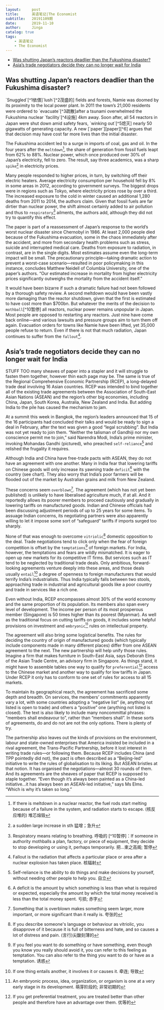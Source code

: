 ```yaml
---
layout:     post
title:      英语笔记|The Economist
subtitle:   20191109期
date:       2019-11-10
author:     Jinga
catalog: true
tags:
    - 英语笔记
    - The Economist
---
```

* [Was shutting Japan’s reactors deadlier than the Fukushima disaster?](#1)
* [Asia’s trade negotiators decide they can no longer wait for India](#2)

<h2 id="1">Was shutting Japan’s reactors deadlier than the Fukushima disaster?</h2>
`Snuggled`[^1依偎]`lush`[^2茂盛的] ﬁelds and forests, Namie was doomed by its proximity to the local 
power plant. In 2011 the town’s 21,000 residents were ordered to 
`evacuate`[^3疏散]after a tsunami overwhelmed the Fukushima nuclear `facility`[^4设施] 4km 
away. Soon after, all 54 reactors in Japan were shut down amid safety 
fears, `winking out`[^5熄灭] nearly 50 gigawatts of generating capacity. A new [`paper`][paper][^6] argues that that decision may have cost far more lives than the initial disaster. 

The Fukushima accident led
to a surge in imports of coal, gas and oil. In the four years after the
`meltdown`[^7堆芯熔毁], the share of generation from fossil fuels leapt from 62% to 
88%. Nuclear power, which once produced over 30% of Japan’s electricity,
fell to zero. The result, say three academics, was a sharp `spike`[^8猛增] in electricity prices. 

Many people responded to higher prices, in turn, by switching off  their electric heaters. Average electricity consumption per household  fell by 8% in some areas in 2012, according to government surveys. The  biggest drops were in regions such as Tokyo, where electricity prices  rose by over a third. The increased exposure to the cold in winter  caused an additional 1,280 deaths from 2011 to 2014, the authors claim.  Given that fossil fuels are far dirtier than nuclear power, the shift  almost certainly added to air pollution and thus to `respiratory`[^9呼吸的]  ailments, the authors add, although they did not try to quantify this  effect.

The paper is part of a reassessment of Japan’s response to the  world’s worst nuclear disaster since Chernobyl in 1986. At least 2,000  people died because of the Fukushima evacuation, some in the chaos  immediately after the accident, and more from secondary health problems  such as stress, suicide and interrupted medical care. Deaths from  exposure to radiation, in contrast, are in the single digits. Most  estimates assume even the long-term impact will be small. The  precautionary principle—taking dramatic action to prevent a worst-case  scenario—resulted in poor policymaking in this instance, concludes  Matthew Neidell of Columbia University, one of the paper’s authors. “Our  estimated increase in mortality from higher electricity prices  significantly outweighs the mortality from the accident itself.”

It would have been bizarre if such a dramatic failure had not been  followed by a thorough safety review. A second meltdown would have been  vastly more damaging than the reactor shutdown, given that the first is  estimated to have cost more than $700bn. But whatever the merits of the  decision to `mothball`[^10暂停] all reactors, nuclear power remains unpopular in  Japan. Most people are opposed to restarting any reactors. Just nine  have come back online—and various lawsuits and pressure groups aim to  turn them off again. Evacuation orders for towns like Namie have been  lifted, yet 35,000 people refuse to return. Even if there is not that  much radiation, Japan continues to suffer from the `fallout`[^11核辐射].

[^1依偎]:  If you snuggle somewhere, you settle yourself into a warm, comfortable position, especially by moving closer to another person. 
[^2茂盛的]: Lush fields or gardens have a lot of very healthy grass or plants. 
[^3疏散]:  To evacuate someone means to send them to a place of safety, away from a dangerous building, town, or area. 疏散; 使…撤离
[^4设施]: Facilities are buildings, pieces of equipment, or services that are provided for a particular purpose. 设施
[^5熄灭]: 终结；熄灭；电力瞬间中断
[paper]:http://ftp.iza.org/dp12687.pdf
[^6]:Matthew Neidell, Shinsuke Uchida and Marcella Veronesi, “Be Cautious  with the Precautionary Principle: Evidence from Fukushima Daiichi  Nuclear Accident” 
[^7堆芯熔毁]: If there is meltdown in a nuclear reactor, the fuel rods start melting because of a failure in the system, and radiation starts to escape. (核反应堆的) 堆芯熔毁
[^8猛增]: a sudden large increase in sth 猛增；急升
[^9呼吸的]: Respiratory means relating to breathing. 呼吸的
[^10暂停]：If someone in authority mothballs a plan, factory, or piece of equipment, they decide to stop developing or using it, perhaps temporarily. 把...束之高阁; 暂停
[^11核辐射]:Fallout is the radiation that affects a particular place or area after a nuclear explosion has taken place. 核辐射

<h2 id="2">Asia’s trade negotiators decide they can no longer wait for India</h2>
STUFF TOO many sheaves of paper into a stapler and it will struggle to fasten them together, however thin each page may be. The same is true of the Regional Comprehensive Economic Partnership (RCEP), a long-delayed trade deal involving 16 Asian countries. RCEP was intended to bind together all of the existing trade agreements between the Association of South-East Asian Nations (ASEAN) and the region’s other big economies, including China, Japan, South Korea, Australia, New Zealand and India. But adding India to the pile has caused the mechanism to jam.

At a summit this week in Bangkok, the region’s leaders announced that 15 of the 16 participants had concluded their talks and would be ready to sign a deal in February, after the text was given a good “legal scrubbing”. But India was not yet ready to join them. “Neither the talisman of Gandhiji nor my own conscience permit me to join,” said Narendra Modi, India’s prime minister, invoking Mohandas Gandhi (pictured), who preached `self-reliance`[^1自力更生] and relished the frugality it requires.

Although India and China have free-trade pacts with ASEAN, they do not have an agreement with one another. Many in India fear that lowering tariffs on Chinese goods will only increase its yawning trade `deficit`[^2赤字] with the country (see chart). They also worry that India’s poor farmers will be flooded out of the market by Australian grains and milk from New Zealand.

These concerns seem `overblown`[^3夸张的]. The agreement (which has not yet been published) is unlikely to have liberalised agriculture much, if at all. And it reportedly allows its poorer members to proceed cautiously and gradually in lowering tariffs on manufactured goods. Indian and Chinese officials had been discussing adjustment periods of up to 25 years for some items. To assuage Indian concerns, its negotiating partners were also apparently willing to let it impose some sort of “safeguard” tariffs if imports surged too sharply.

None of that was enough to overcome `vitriolic`[^4刻薄的] domestic opposition to the deal. Trade negotiations tend to click only when the fear of foreign competition is offset by the `temptations`[^5诱惑] of foreign markets. For India, however, the temptations and fears are wildly mismatched. It is eager to open up new markets for its competitive IT firms. But services such as IT tend to be neglected by traditional trade deals. Only ambitious, forward-looking agreements venture deeply into these areas, and those deals usually `entail`[^6导致] a degree of openness to foreign manufacturers that would terrify India’s industrialists. Thus India typically falls between two stools, approaching trade in industrial and agricultural goods like a poor country and trade in services like a rich one.

Even without India, RCEP encompasses almost 30% of the world economy and the same proportion of its population. Its members also span every level of development. The income per person of its most prosperous member (Singapore) is 50 times higher than its poorest (Myanmar). As well as the traditional focus on cutting tariffs on goods, it includes some helpful provisions on investment and `embryonic`[^7萌芽阶段的] rules on intellectual property.

The agreement will also bring some logistical benefits. The rules for deciding the country of origin of manufactured goods (which typically include components made in many different places) differ from one ASEAN agreement to the next. The new partnership will help unify those rules. Imagine a firm that makes furniture in South-East Asia, says Deborah Elms of the Asian Trade Centre, an advisory firm in Singapore. As things stand, it might have to assemble tables one way to qualify for `preferential`[^8优先的] access to the Chinese market and another way to qualify for low tariffs in Japan. Under RCEP it only has to conform to one set of rules for access to all 15 markets.

To maintain its geographical reach, the agreement has sacrificed some depth and breadth. On services, the members’ commitments apparently vary a lot, with some countries adopting a “negative list” (ie, anything not listed is open to trade) and others a “positive” one (anything not listed is closed). The text is also likely to include many noncommittal phrases: “members shall endeavour to”, rather than “members shall”. In these sorts of agreements, do and do not are not the only options. There is plenty of try.

The partnership also leaves out the kinds of provisions on the environment, labour and state-owned enterprises that America insisted be included in a rival agreement, the Trans-Pacific Partnership, before it lost interest in writing trade rules—or following them. Because RCEP includes China (and TPP pointedly did not), the pact is often described as a “Beijing-led” initiative to write the rules of globalisation to its liking. But ASEAN bristles at that notion. It has organised the negotiations—almost 30 rounds of them. And its agreements are the sheaves of paper that RCEP is supposed to staple together. “Even though it’s always been painted as a China-led initiative…it has always been an ASEAN-led initiative,” says Ms Elms. “Which is why it’s taken so long.”

[^1自力更生]: Self-reliance is the ability to do things and make decisions by yourself, without needing other people to help you. 自立
[^2赤字]: A deficit is the amount by which something is less than what is required or expected, especially the amount by which the total money received is less than the total money spent. 亏损; 赤字
[^3夸张的]: Something that is overblown makes something seem larger, more important, or more significant than it really is. 夸张的
[^4刻薄的]: If you describe someone's language or behaviour as vitriolic, you disapprove of it because it is full of bitterness and hate, and so causes a lot of distress and pain. (言行)尖酸刻薄的
[^5诱惑]: If you feel you want to do something or have something, even though you know you really should avoid it, you can refer to this feeling as temptation. You can also refer to the thing you want to do or have as a temptation. 诱惑
[^6导致]: If one thing entails another, it involves it or causes it. 牵连; 导致
[^7萌芽阶段的]: An embryonic process, idea, organization, or organism is one at a very early stage in its development. 萌芽阶段的; 非常初期的
[^8优先的]: If you get preferential treatment, you are treated better than other people and therefore have an advantage over them. 优等的
